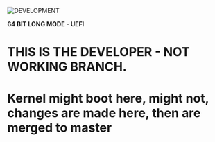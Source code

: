 ![DEVELOPMENT](https://img.shields.io/badge/Status-DEVELOPMENT,_UNSTABLE,_NOT_USABLE-darkred?style=for-the-badge)

**64 BIT LONG MODE - UEFI**

# THIS IS THE DEVELOPER - NOT WORKING BRANCH.

**Kernel might boot here, might not, changes are made here, then are merged to master**
=======
